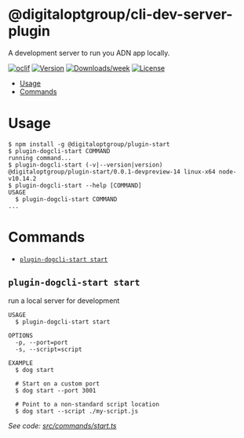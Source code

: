 # @digitaloptgroup/cli-dev-server-plugin

A development server to run you ADN app locally.

[![oclif](https://img.shields.io/badge/cli-oclif-brightgreen.svg)](https://oclif.io)
[![Version](https://img.shields.io/npm/v/@digitaloptgroup/cli-dev-server-plugin.svg)](https://npmjs.org/package/@digitaloptgroup/cli-dev-server-plugin)
[![Downloads/week](https://img.shields.io/npm/dw/@digitaloptgroup/cli-dev-server-plugin.svg)](https://npmjs.org/package/@digitaloptgroup/cli-dev-server-plugin)
[![License](https://img.shields.io/npm/l/@digitaloptgroup/cli-dev-server-plugin.svg)](https://github.com/DigitalOptGroup/cli-dev-server-plugin/blob/master/package.json)

<!-- toc -->

- [Usage](#usage)
- [Commands](#commands)
  <!-- tocstop -->

# Usage

<!-- usage -->

```sh-session
$ npm install -g @digitaloptgroup/plugin-start
$ plugin-dogcli-start COMMAND
running command...
$ plugin-dogcli-start (-v|--version|version)
@digitaloptgroup/plugin-start/0.0.1-devpreview-14 linux-x64 node-v10.14.2
$ plugin-dogcli-start --help [COMMAND]
USAGE
  $ plugin-dogcli-start COMMAND
...
```

<!-- usagestop -->

# Commands

<!-- commands -->

- [`plugin-dogcli-start start`](#plugin-dogcli-start-start)

## `plugin-dogcli-start start`

run a local server for development

```
USAGE
  $ plugin-dogcli-start start

OPTIONS
  -p, --port=port
  -s, --script=script

EXAMPLE
  $ dog start

  # Start on a custom port
  $ dog start --port 3001

  # Point to a non-standard script location
  $ dog start --script ./my-script.js
```

_See code: [src/commands/start.ts](https://github.com/DigitalOptGroup/cli-plugin-start/blob/v0.0.1-devpreview-14/src/commands/start.ts)_

<!-- commandsstop -->
